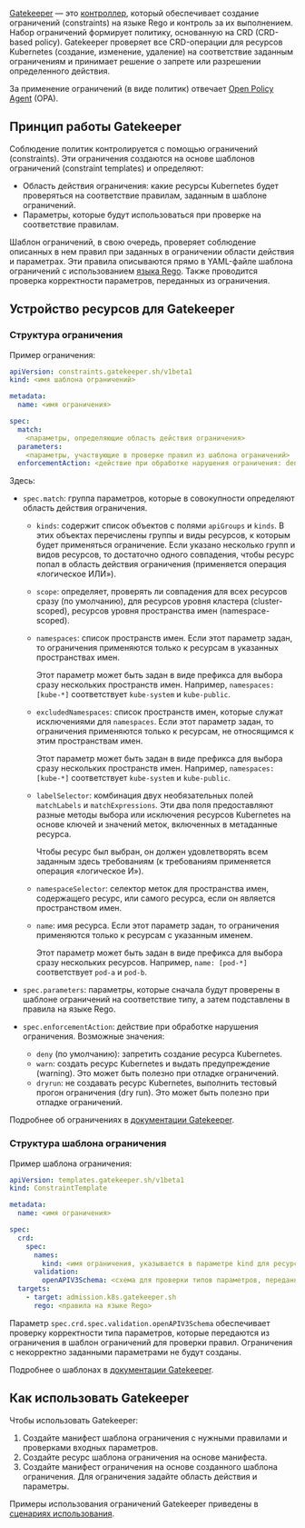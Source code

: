 [Gatekeeper](https://open-policy-agent.github.io/gatekeeper/website/docs/) — это [контроллер](https://kubernetes.io/docs/reference/access-authn-authz/extensible-admission-controllers/), который обеспечивает создание ограничений (constraints) на языке Rego и контроль за их выполнением. Набор ограничений формирует политику, основанную на CRD (CRD-based policy). Gatekeeper проверяет все CRD-операции для ресурсов Kubernetes (создание, изменение, удаление) на соответствие заданным ограничениям и принимает решение о запрете или разрешении определенного действия.

За применение ограничений (в виде политик) отвечает [Open Policy Agent](https://www.openpolicyagent.org/) (OPA).

## Принцип работы Gatekeeper

Соблюдение политик контролируется с помощью ограничений (constraints). Эти ограничения создаются на основе шаблонов ограничений (constraint templates) и определяют:

- Область действия ограничения: какие ресурсы Kubernetes будет проверяться на соответствие правилам, заданным в шаблоне ограничений.
- Параметры, которые будут использоваться при проверке на соответствие правилам.

Шаблон ограничений, в свою очередь, проверяет соблюдение описанных в нем правил при заданных в ограничении области действия и параметрах. Эти правила описываются прямо в YAML-файле шаблона ограничений с использованием [языка Rego](https://www.openpolicyagent.org/docs/latest/policy-language/). Также проводится проверка корректности параметров, переданных из ограничения.

## Устройство ресурсов для Gatekeeper

### Структура ограничения

Пример ограничения:

```yaml
apiVersion: constraints.gatekeeper.sh/v1beta1
kind: <имя шаблона ограничений>

metadata:
  name: <имя ограничения>

spec:
  match:
    <параметры, определяющие область действия ограничения>
  parameters:
    <параметры, участвующие в проверке правил из шаблона ограничений>
  enforcementAction: <действие при обработке нарушения ограничения: deny | dryrun | warn>
```

Здесь:

- `spec.match`: группа параметров, которые в совокупности определяют область действия ограничения.

  - `kinds`: содержит список объектов с полями `apiGroups` и `kinds`. В этих объектах перечислены группы и виды ресурсов, к которым будет применяться ограничение. Если указано несколько групп и видов ресурсов, то достаточно одного совпадения, чтобы ресурс попал в область действия ограничения (применяется операция «логическое ИЛИ»).

  - `scope`: определяет, проверять ли совпадения для всех ресурсов сразу (по умолчанию), для ресурсов уровня кластера (cluster-scoped), ресурсов уровня пространства имен (namespace-scoped).

  - `namespaces`: список пространств имен. Если этот параметр задан, то ограничения применяются только к ресурсам в указанных пространствах имен.

    Этот параметр может быть задан в виде префикса для выбора сразу нескольких пространств имен. Например, `namespaces: [kube-*]` соответствует `kube-system` и `kube-public`.

  - `excludedNamespaces`: список пространств имен, которые служат исключениями для `namespaces`. Если этот параметр задан, то ограничения применяются только к ресурсам, не относящимся к этим пространствам имен.

    Этот параметр может быть задан в виде префикса для выбора сразу нескольких пространств имен. Например, `namespaces: [kube-*]` соответствует `kube-system` и `kube-public`.

  - `labelSelector`: комбинация двух необязательных полей `matchLabels` и `matchExpressions`. Эти два поля предоставляют разные методы выбора или исключения ресурсов Kubernetes на основе ключей и значений меток, включенных в метаданные ресурса.

    Чтобы ресурс был выбран, он должен удовлетворять всем заданным здесь требованиям (к требованиям применяется операция «логическое И»).

  - `namespaceSelector`: селектор меток для пространства имен, содержащего ресурс, или самого ресурса, если он является пространством имен.

  - `name`: имя ресурса. Если этот параметр задан, то ограничения применяются только к ресурсам c указанным именем.

    Этот параметр может быть задан в виде префикса для выбора сразу нескольких ресурсов. Например, `name: [pod-*]` соответствует `pod-a` и `pod-b`.

- `spec.parameters`: параметры, которые сначала будут проверены в шаблоне ограничений на соответствие типу, а затем подставлены в правила на языке Rego.

- `spec.enforcementAction`: действие при обработке нарушения ограничения. Возможные значения:

  - `deny` (по умолчанию): запретить создание ресурса Kubernetes.
  - `warn`: создать ресурс Kubernetes и выдать предупреждение (warning). Это может быть полезно при отладке ограничений.
  - `dryrun`: не создавать ресурс Kubernetes, выполнить тестовый прогон ограничения (dry run). Это может быть полезно при отладке ограничений.

Подробнее об ограничениях в [документации Gatekeeper](https://open-policy-agent.github.io/gatekeeper/website/docs/howto#constraints).

### Структура шаблона ограничения

Пример шаблона ограничения:

```yaml
apiVersion: templates.gatekeeper.sh/v1beta1
kind: ConstraintTemplate

metadata:
  name: <имя ограничения>

spec:
  crd:
    spec:
      names:
        kind: <имя ограничения, указывается в параметре kind для ресурса Constraint>
      validation:
        openAPIV3Schema: <схема для проверки типов параметров, переданных из ресурса Constraint>
  targets:
    - target: admission.k8s.gatekeeper.sh
      rego: <правила на языке Rego>
```

Параметр `spec.crd.spec.validation.openAPIV3Schema` обеспечивает проверку корректности типа параметров, которые передаются из ограничения в шаблон ограничений для проверки правил. Ограничения с некорректно заданными параметрами не будут созданы.

Подробнее о шаблонах в [документации Gatekeeper](https://open-policy-agent.github.io/gatekeeper/website/docs/howto#constraint-templates).

## Как использовать Gatekeeper

Чтобы использовать Gatekeeper:

1. Создайте манифест шаблона ограничения с нужными правилами и проверками входных параметров.
1. Создайте ресурс шаблона ограничения на основе манифеста.
1. Создайте манифест ограничения на основе созданного шаблона ограничения. Для ограничения задайте область действия и параметры.

Примеры использования ограничений Gatekeeper приведены в [сценариях использования](../../how-to-guides/gatekeeper).
